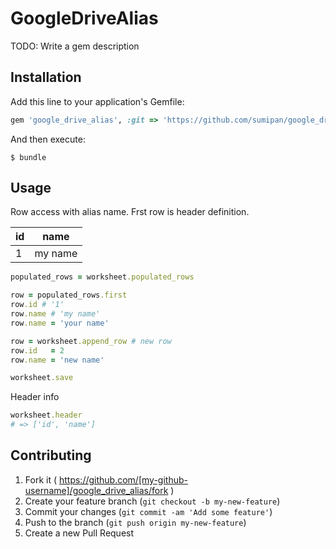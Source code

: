 # GoogleDriveAlias

TODO: Write a gem description

## Installation

Add this line to your application's Gemfile:

```ruby
gem 'google_drive_alias', :git => 'https://github.com/sumipan/google_drive_alias.rb.git', :branch => 'master'
```

And then execute:

    $ bundle

## Usage

Row access with alias name. Frst row is header definition.

id | name
---|---------
1  | my name

```ruby
populated_rows = worksheet.populated_rows

row = populated_rows.first
row.id # '1'
row.name # 'my name'
row.name = 'your name'

row = worksheet.append_row # new row
row.id   = 2
row.name = 'new name'

worksheet.save
```

Header info

```ruby
worksheet.header
# => ['id', 'name']
```

## Contributing

1. Fork it ( https://github.com/[my-github-username]/google_drive_alias/fork )
2. Create your feature branch (`git checkout -b my-new-feature`)
3. Commit your changes (`git commit -am 'Add some feature'`)
4. Push to the branch (`git push origin my-new-feature`)
5. Create a new Pull Request
